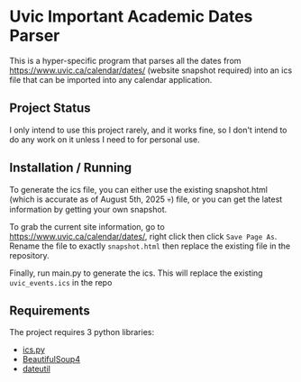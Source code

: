 # Uvic Important Academic Dates Parser

This is a hyper-specific program that parses all the dates from https://www.uvic.ca/calendar/dates/ (website snapshot required) into an ics file that can be imported into any calendar application. 

## Project Status

I only intend to use this project rarely, and it works fine, so I don't intend to do any work on it unless I need to for personal use. 

## Installation / Running

To generate the ics file, you can either use the existing snapshot.html (which is accurate as of August 5th, 2025 💀) file, or you can get the latest information by getting your own snapshot.

To grab the current site information, go to https://www.uvic.ca/calendar/dates/, right click then click `Save Page As`. Rename the file to exactly `snapshot.html` then replace the existing file in the repository.

Finally, run main.py to generate the ics. This will replace the existing `uvic_events.ics` in the repo

## Requirements

The project requires 3 python libraries:
- [ics.py](https://icspy.readthedocs.io/en/stable/#)
- [BeautifulSoup4](https://pypi.org/project/beautifulsoup4/)
- [dateutil](https://pypi.org/project/python-dateutil/)